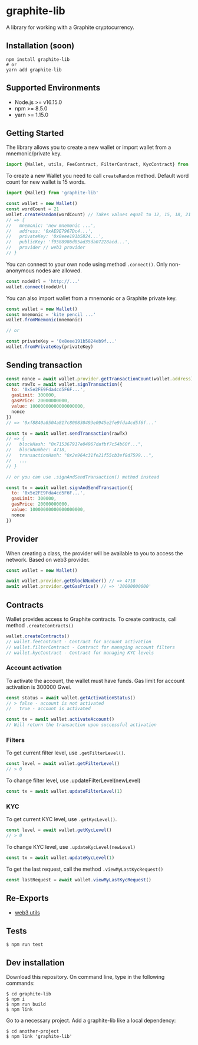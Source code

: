 # graphite-lib

A library for working with a Graphite cryptocurrency.

## Installation (soon)

``` console
npm install graphite-lib
# or
yarn add graphite-lib
```

## Supported Environments

- Node.js >= v16.15.0
- npm >= 8.5.0
- yarn >= 1.15.0

## Getting Started

The library allows you to create a new wallet or import wallet from a mnemonic/private key.

```js
import {Wallet, utils, FeeContract, FilterContract, KycContract} from 'graphite-lib'
```

To create a new Wallet you need to call `createRandom` method. Default word count for new wallet is 15 words.

```js
import {Wallet} from 'graphite-lib'

const wallet = new Wallet()
const wordCount = 21
wallet.createRandom(wordCount) // Takes values equal to 12, 15, 18, 21 or 24
// => {
//   mnemonic: 'new mnemonic ...',
//   address: '0xAE9E7967Dc4...',
//   privateKey: '0x8eee191b5824...',
//   publicKey: 'f9588986d85ad35da07228acd...',
//   provider // web3 provider
// }
```
You can connect to your own node using method `.connect()`. Only non-anonymous nodes are allowed.
```js
const nodeUrl = 'http://...'
wallet.connect(nodeUrl)
```

You can also import wallet from a mnemonic or a Graphite private key.

```js
const wallet = new Wallet()
const mnemonic = 'kite pencil ...'
wallet.fromMnemonic(mnemonic)

// or

const privateKey = '0x8eee191b5824eb9f...'
wallet.fromPrivateKey(privateKey)
```

## Sending transaction

```js
const nonce = await wallet.provider.getTransactionCount(wallet.address)
const rawTx = await wallet.signTransaction({
  to: '0x5e2FE9Fda4cd5F6F...',
  gasLimit: 300000,
  gasPrice: 20000000000,
  value: 10000000000000000000,
  nonce
})
// => '0xf8840a8504a817c800830493e0945e2fe9fda4cd5f6f...'

const tx = await wallet.sendTransaction(rawTx)
// => {
//   blockHash: "0x715367917e04967dafbf7c54b60f...",
//   blockNumber: 4718,
//   transactionHash: "0x2e964c31fe21f55cb3ef8d7599...",
//   ...
// }

// or you can use .signAndSendTransaction() method instead

const tx = await wallet.signAndSendTransaction({
  to: '0x5e2FE9Fda4cd5F6F...',
  gasLimit: 300000,
  gasPrice: 20000000000,
  value: 10000000000000000000,
  nonce
})
```

## Provider

When creating a class, the provider will be available to you to access the network. Based
on web3 provider.
    
```js
const wallet = new Wallet()

await wallet.provider.getBlockNumber() // => 4718
await wallet.provider.getGasPrice() // => '20000000000'
```

## Contracts

Wallet provides access to Graphite contracts. To create contracts, call method `.createContracts()`

```js
wallet.createContracts()
// wallet.feeContract - Contract for account activation
// wallet.filterContract - Contract for managing account filters
// wallet.kycContract - Contract for managing KYC levels
```

### Account activation

To activate the account, the wallet must have funds. Gas limit for account activation is 300000 Gwei.

```js
const status = await wallet.getActivationStatus()
// > false - account is not activated
//   true - account is activated

const tx = await wallet.activateAccount()
// Will return the transaction upon successful activation
```

### Filters

To get current filter level, use `.getFilterLevel()`.
```js
const level = await wallet.getFilterLevel()
// > 0
```

To change filter level, use .updateFilterLevel(newLevel)
```js
const tx = await wallet.updateFilterLevel(1)
```

### KYC

To get current KYC level, use `.getKycLevel()`.
```js
const level = await wallet.getKycLevel()
// > 0
```

To change KYC level, use `.updateKycLevel(newLevel)`
```js
const tx = await wallet.updateKycLevel(1)
```

To get the last request, call the method `.viewMyLastKycRequest()`
```js
const lastRequest = await wallet.viewMyLastKycRequest()
```

## Re-Exports

- [web3 utils](https://github.com/ChainSafe/web3.js)

## Tests

```console
$ npm run test
```

## Dev installation

Download this repository. On command line, type in the following commands:

```console
$ cd graphite-lib
$ npm i
$ npm run build
$ npm link 
```

Go to a necessary project. Add a graphite-lib like a local dependency:

```console
$ cd another-project
$ npm link 'graphite-lib'
```

